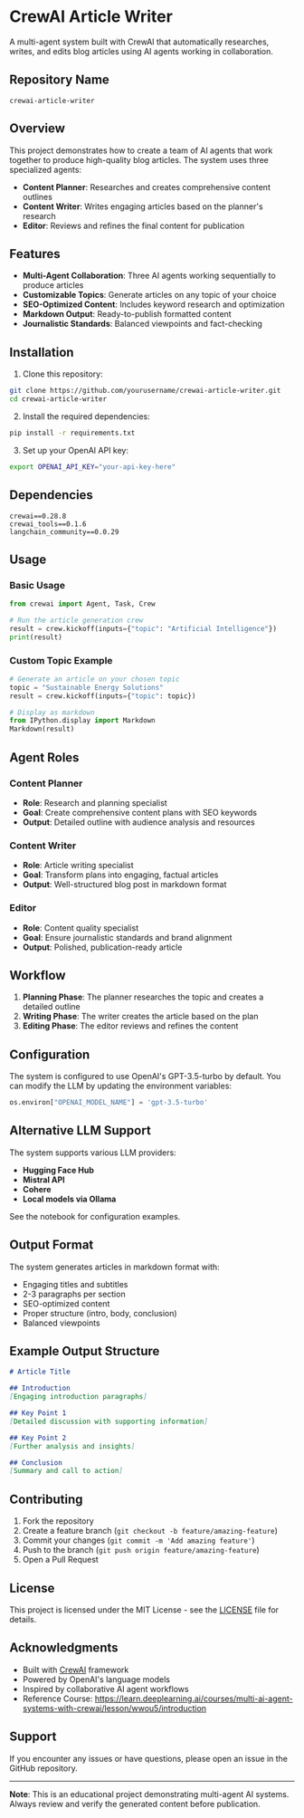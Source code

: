 # CrewAI Article Writer

A multi-agent system built with CrewAI that automatically researches, writes, and edits blog articles using AI agents working in collaboration.

## Repository Name
`crewai-article-writer`

## Overview

This project demonstrates how to create a team of AI agents that work together to produce high-quality blog articles. The system uses three specialized agents:

- **Content Planner**: Researches and creates comprehensive content outlines
- **Content Writer**: Writes engaging articles based on the planner's research
- **Editor**: Reviews and refines the final content for publication

## Features

- **Multi-Agent Collaboration**: Three AI agents working sequentially to produce articles
- **Customizable Topics**: Generate articles on any topic of your choice
- **SEO-Optimized Content**: Includes keyword research and optimization
- **Markdown Output**: Ready-to-publish formatted content
- **Journalistic Standards**: Balanced viewpoints and fact-checking

## Installation

1. Clone this repository:
```bash
git clone https://github.com/yourusername/crewai-article-writer.git
cd crewai-article-writer
```

2. Install the required dependencies:
```bash
pip install -r requirements.txt
```

3. Set up your OpenAI API key:
```bash
export OPENAI_API_KEY="your-api-key-here"
```

## Dependencies

```
crewai==0.28.8
crewai_tools==0.1.6
langchain_community==0.0.29
```

## Usage

### Basic Usage

```python
from crewai import Agent, Task, Crew

# Run the article generation crew
result = crew.kickoff(inputs={"topic": "Artificial Intelligence"})
print(result)
```

### Custom Topic Example

```python
# Generate an article on your chosen topic
topic = "Sustainable Energy Solutions"
result = crew.kickoff(inputs={"topic": topic})

# Display as markdown
from IPython.display import Markdown
Markdown(result)
```

## Agent Roles

### Content Planner
- **Role**: Research and planning specialist
- **Goal**: Create comprehensive content plans with SEO keywords
- **Output**: Detailed outline with audience analysis and resources

### Content Writer
- **Role**: Article writing specialist
- **Goal**: Transform plans into engaging, factual articles
- **Output**: Well-structured blog post in markdown format

### Editor
- **Role**: Content quality specialist
- **Goal**: Ensure journalistic standards and brand alignment
- **Output**: Polished, publication-ready article

## Workflow

1. **Planning Phase**: The planner researches the topic and creates a detailed outline
2. **Writing Phase**: The writer creates the article based on the plan
3. **Editing Phase**: The editor reviews and refines the content

## Configuration

The system is configured to use OpenAI's GPT-3.5-turbo by default. You can modify the LLM by updating the environment variables:

```python
os.environ["OPENAI_MODEL_NAME"] = 'gpt-3.5-turbo'
```

## Alternative LLM Support

The system supports various LLM providers:

- **Hugging Face Hub**
- **Mistral API**
- **Cohere**
- **Local models via Ollama**

See the notebook for configuration examples.

## Output Format

The system generates articles in markdown format with:
- Engaging titles and subtitles
- 2-3 paragraphs per section
- SEO-optimized content
- Proper structure (intro, body, conclusion)
- Balanced viewpoints

## Example Output Structure

```markdown
# Article Title

## Introduction
[Engaging introduction paragraphs]

## Key Point 1
[Detailed discussion with supporting information]

## Key Point 2
[Further analysis and insights]

## Conclusion
[Summary and call to action]
```

## Contributing

1. Fork the repository
2. Create a feature branch (`git checkout -b feature/amazing-feature`)
3. Commit your changes (`git commit -m 'Add amazing feature'`)
4. Push to the branch (`git push origin feature/amazing-feature`)
5. Open a Pull Request

## License

This project is licensed under the MIT License - see the [LICENSE](LICENSE) file for details.

## Acknowledgments

- Built with [CrewAI](https://crewai.com/) framework
- Powered by OpenAI's language models
- Inspired by collaborative AI agent workflows
- Reference Course: https://learn.deeplearning.ai/courses/multi-ai-agent-systems-with-crewai/lesson/wwou5/introduction

## Support

If you encounter any issues or have questions, please open an issue in the GitHub repository.

---

**Note**: This is an educational project demonstrating multi-agent AI systems. Always review and verify the generated content before publication.

